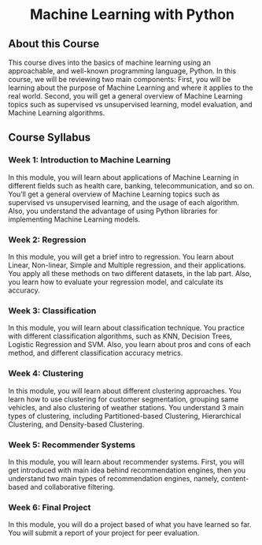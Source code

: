# <center> Machine Learning with Python </center>

## About this Course
This course dives into the basics of machine learning using an approachable, and well-known programming language, Python.
In this course, we will be reviewing two main components:
First, you will be learning about the purpose of Machine Learning and where it applies to the real world.
Second, you will get a general overview of Machine Learning topics such as supervised vs unsupervised learning,  model evaluation, and Machine Learning algorithms.

## Course Syllabus
### Week 1: Introduction to Machine Learning
In this module, you will learn about applications of Machine Learning in different fields such as health care, banking, telecommunication, and so on. You’ll get a general overview of Machine Learning topics such as supervised vs unsupervised learning, and the usage of each algorithm. Also, you understand the advantage of using Python libraries for implementing Machine Learning models.

### Week 2: Regression
In this module, you will get a brief intro to regression. You learn about Linear, Non-linear, Simple and Multiple regression, and their applications. You apply all these methods on two different datasets, in the lab part. Also, you learn how to evaluate your regression model, and calculate its accuracy.

### Week 3: Classification
In this module, you will learn about classification technique. You practice with different classification algorithms, such as KNN, Decision Trees, Logistic Regression and SVM. Also, you learn about pros and cons of each method, and different classification accuracy metrics.

### Week 4: Clustering
In this module, you will learn about different clustering approaches. You learn how to use clustering for customer segmentation, grouping same vehicles, and also clustering of weather stations. You understand 3 main types of clustering, including Partitioned-based Clustering, Hierarchical Clustering, and Density-based Clustering.

### Week 5: Recommender Systems
In this module, you will learn about recommender systems. First, you will get introduced with main idea behind recommendation engines, then you understand two main types of recommendation engines, namely, content-based and collaborative filtering.

### Week 6: Final Project
In this module, you will do a project based of what you have learned so far. You will submit a report of your project for peer evaluation.
